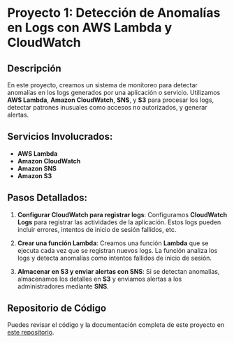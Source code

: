 # Proyecto 1: Detección de Anomalías en Logs con AWS Lambda y CloudWatch

## Descripción

En este proyecto, creamos un sistema de monitoreo para detectar anomalías en los logs generados por una aplicación o servicio. Utilizamos **AWS Lambda**, **Amazon CloudWatch**, **SNS**, y **S3** para procesar los logs, detectar patrones inusuales como accesos no autorizados, y generar alertas.

## Servicios Involucrados:

- **AWS Lambda**
- **Amazon CloudWatch**
- **Amazon SNS**
- **Amazon S3**

## Pasos Detallados:

1. **Configurar CloudWatch para registrar logs**:
   Configuramos **CloudWatch Logs** para registrar las actividades de la aplicación. Estos logs pueden incluir errores, intentos de inicio de sesión fallidos, etc.

2. **Crear una función Lambda**:
   Creamos una función **Lambda** que se ejecuta cada vez que se registran nuevos logs. La función analiza los logs y detecta anomalías como intentos fallidos de inicio de sesión.

3. **Almacenar en S3 y enviar alertas con SNS**:
   Si se detectan anomalías, almacenamos los detalles en **S3** y enviamos alertas a los administradores mediante **SNS**.

## Repositorio de Código

Puedes revisar el código y la documentación completa de este proyecto en [este repositorio](https://github.com/username/proyecto1).
